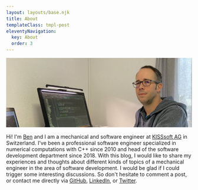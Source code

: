 ```yaml
---
layout: layouts/base.njk
title: About
templateClass: tmpl-post
eleventyNavigation:
  key: About
  order: 3
---
```


![Benjamin Mahr](/img/ben.jpg)

Hi! I'm [Ben][1] and I am a mechanical and software engineer at [KISSsoft AG][2] in Switzerland. I've been a professional software engineer specialized in numerical computations with C++ since 2010 and head of the software development department since 2018. With this blog, I would like to share my experiences and thoughts about different kinds of topics of a mechanical engineer in the area of software development. I would be glad if I could trigger some interesting discussions. So don't hesitate to comment a post, or contact me directly via [GitHub][3], [LinkedIn][1], or [Twitter][4].

[1]: https://www.linkedin.com/in/benmahr/
[2]: https://www.kisssoft.com
[3]: https://github.com/Ben1980
[4]: https://twitter.com/BenMahr
